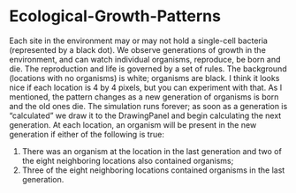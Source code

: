 # Ecological-Growth-Patterns

Each site in the environment may or may not hold a single-cell bacteria (represented by a black dot). We observe generations of growth in the environment, and can watch individual organisms, reproduce, be born and die. The reproduction and life is governed by a set of rules.
The background (locations with no organisms) is white; organisms are black. I think it looks nice if each location is 4 by 4 pixels, but you can experiment with that. As I mentioned, the pattern changes as a new generation of organisms is born and the old
ones die. The simulation runs forever; as soon as a generation is “calculated” we draw it to the DrawingPanel and begin calculating the next generation.
At each location, an organism will be present in the new generation if either of the following is true:
1) There was an organism at the location in the last generation and two of the eight
neighboring locations also contained organisms;
2) Three of the eight neighboring locations contained organisms in the last generation.
